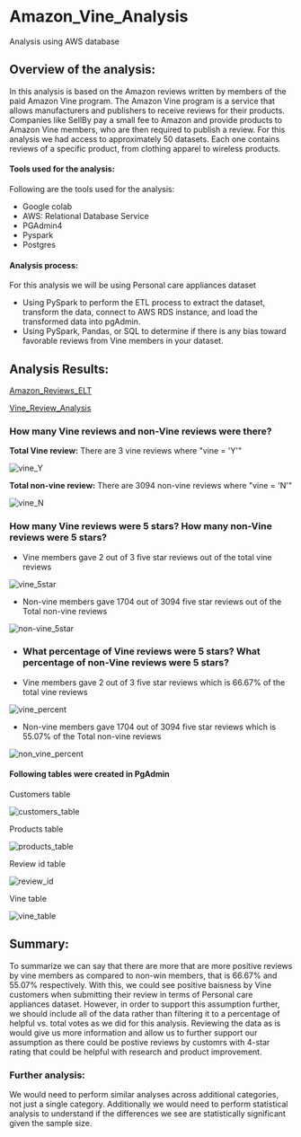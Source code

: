 # Amazon_Vine_Analysis
Analysis using AWS database

## Overview of the analysis:

In this analysis is based on the Amazon reviews written by members of the paid Amazon Vine program. The Amazon Vine program is a service that allows manufacturers and publishers to receive reviews for their products. Companies like SellBy pay a small fee to Amazon and provide products to Amazon Vine members, who are then required to publish a review. For this analysis we had access to approximately 50 datasets. Each one contains reviews of a specific product, from clothing apparel to wireless products. 

#### Tools used for the analysis:
Following are the tools used for the analysis:
- Google colab 
- AWS: Relational Database Service
- PGAdmin4
- Pyspark
- Postgres

#### Analysis process:
For this analysis we will be using Personal care appliances dataset
- Using PySpark to perform the ETL process to extract the dataset, transform the data, connect to AWS RDS instance, and load the transformed data into pgAdmin. 
- Using PySpark, Pandas, or SQL to determine if there is any bias toward favorable reviews from Vine members in your dataset.


## Analysis Results: 

[Amazon_Reviews_ELT](/Amazon_Reviews_ELT.ipynb)

[Vine_Review_Analysis](/Vine_Review_Analysis.ipynb)

### How many Vine reviews and non-Vine reviews were there?

**Total Vine review:** There are 3 vine reviews where "vine = 'Y'"

![vine_Y](https://user-images.githubusercontent.com/111251560/208995301-c5d196f2-90c4-4374-b564-f40b4dd6fda9.png)

**Total non-vine review:** There are 3094 non-vine reviews where "vine = 'N'"

![vine_N](https://user-images.githubusercontent.com/111251560/208997094-3f43d5eb-7fe2-42c1-b1a6-2229b1a3aa78.png)


### How many Vine reviews were 5 stars? How many non-Vine reviews were 5 stars?
- Vine members gave 2 out of 3 five star reviews out of the total vine reviews

![vine_5star](https://user-images.githubusercontent.com/111251560/209001080-c2ea4589-9b99-4d33-b3ee-2500f29b113e.png)

- Non-vine members gave 1704 out of 3094 five star reviews out of the Total non-vine reviews
 
![non-vine_5star](https://user-images.githubusercontent.com/111251560/209001130-697c9efc-1383-4b82-bd16-41182d5e7733.png)

- ### What percentage of Vine reviews were 5 stars? What percentage of non-Vine reviews were 5 stars?

- Vine members gave 2 out of 3 five star reviews which is 66.67% of the total vine reviews

![vine_percent](https://user-images.githubusercontent.com/111251560/209000571-b6efc8e5-f1f9-4464-b9c5-238e2d8f4e2d.png)

- Non-vine members gave 1704 out of 3094 five star reviews which is 55.07% of the Total non-vine reviews
 
 ![non_vine_percent](https://user-images.githubusercontent.com/111251560/209000597-27894672-8b06-4cef-96d0-43592ce488d1.png)


#### Following tables were created in PgAdmin

Customers table

![customers_table](https://user-images.githubusercontent.com/111251560/209004466-6f55e3a1-02db-4698-be1a-1f190b147483.png)

Products table

![products_table](https://user-images.githubusercontent.com/111251560/209004470-40b87797-fbce-44db-9c93-1af36278e87a.png)

Review id table

![review_id](https://user-images.githubusercontent.com/111251560/209004526-810b885a-5f36-4a32-964e-c524cf5daa53.png)

Vine table

![vine_table](https://user-images.githubusercontent.com/111251560/209004484-63a8f8e0-ed04-4dfe-8e33-c1d58aa0679b.png)



## Summary: 

To summarize we can say that there are more that are more positive reviews by vine members as compared to non-win members, that is 66.67% and 55.07% respectively. With this, we could see positive baisness by Vine customers when submitting their review in terms of Personal care appliances dataset. However, in order to support this assumption further, we should include all of the data rather than filtering it to a percentage of helpful vs. total votes as we did for this analysis. Reviewing the data as is would give us more information and allow us to further support our assumption as there could be postive reviews by customrs with 4-star rating that could be helpful with research and product improvement.
 
### Further analysis:
We would need to perform similar analyses across additional categories, not just a single category. Additionally we would need to perform statistical analysis to understand if the differences we see are statistically significant given the sample size.
